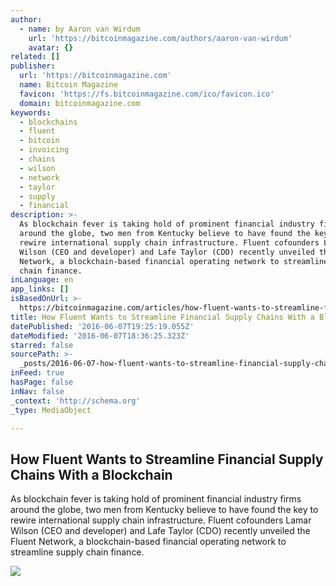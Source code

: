 ```yaml
---
author:
  - name: by Aaron van Wirdum
    url: 'https://bitcoinmagazine.com/authors/aaron-van-wirdum'
    avatar: {}
related: []
publisher:
  url: 'https://bitcoinmagazine.com'
  name: Bitcoin Magazine
  favicon: 'https://fs.bitcoinmagazine.com/ico/favicon.ico'
  domain: bitcoinmagazine.com
keywords:
  - blockchains
  - fluent
  - bitcoin
  - invoicing
  - chains
  - wilson
  - network
  - taylor
  - supply
  - financial
description: >-
  As blockchain fever is taking hold of prominent financial industry firms
  around the globe, two men from Kentucky believe to have found the key to
  rewire international supply chain infrastructure. Fluent cofounders Lamar
  Wilson (CEO and developer) and Lafe Taylor (CDO) recently unveiled the Fluent
  Network, a blockchain-based financial operating network to streamline supply
  chain finance.
inLanguage: en
app_links: []
isBasedOnUrl: >-
  https://bitcoinmagazine.com/articles/how-fluent-wants-to-streamline-financial-supply-chains-with-a-blockchain-1465318410
title: How Fluent Wants to Streamline Financial Supply Chains With a Blockchain
datePublished: '2016-06-07T19:25:19.055Z'
dateModified: '2016-06-07T18:36:25.323Z'
starred: false
sourcePath: >-
  _posts/2016-06-07-how-fluent-wants-to-streamline-financial-supply-chains-with.md
inFeed: true
hasPage: false
inNav: false
_context: 'http://schema.org'
_type: MediaObject

---
```

<article style=""><h1>How Fluent Wants to Streamline Financial Supply Chains With a Blockchain</h1><p>As blockchain fever is taking hold of prominent financial industry firms around the globe, two men from Kentucky believe to have found the key to rewire international supply chain infrastructure. Fluent cofounders Lamar Wilson (CEO and developer) and Lafe Taylor (CDO) recently unveiled the Fluent Network, a blockchain-based financial operating network to streamline supply chain finance.</p><img src="https://fs.bitcoinmagazine.com/img/articles/how-fluent-wants-to-streamline-financial-supply-chains-with-a-blockchain.jpg" /></article>